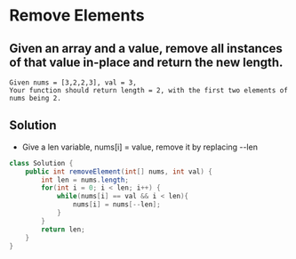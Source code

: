 # Remove Elements
## Given an array and a value, remove all instances of that value in-place and return the new length.

```
Given nums = [3,2,2,3], val = 3,
Your function should return length = 2, with the first two elements of nums being 2.
```

## Solution

- Give a len variable, nums[i] = value, remove it by replacing --len
```java
class Solution {
    public int removeElement(int[] nums, int val) {
        int len = nums.length;
        for(int i = 0; i < len; i++) {
            while(nums[i] == val && i < len){
                nums[i] = nums[--len];
            }
        }
        return len;
    }
}
```